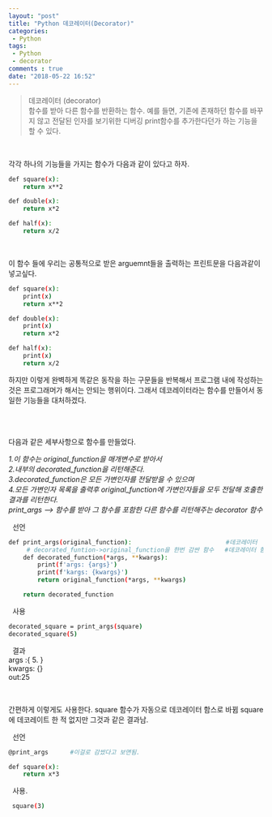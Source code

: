 ```yaml
---
layout: "post"
title: "Python 데코레이터(Decorator)"
categories:
 - Python
tags:
 - Python
 - decorator
comments : true
date: "2018-05-22 16:52"
---
```


>데코레이터 (decorator)  
함수를 받아 다른 함수를 반환하는 함수. 예를 들면, 기존에 존재하던 함수를 바꾸지 않고 전달된 인자를 보기위한 디버깅 print함수를 추가한다던가 하는 기능을 할 수 있다.


<br>

각각 하나의 기능들을 가지는 함수가 다음과 같이 있다고 하자.
```bash
def square(x):
    return x**2

def double(x):
    return x*2

def half(x):
    return x/2
```

<br>

이 함수 들에 우리는 공통적으로 받은 arguemnt들을 출력하는 프린트문을 다음과같이 넣고싶다.
```bash
def square(x):
    print(x)
    return x**2

def double(x):
    print(x)
    return x*2

def half(x):
    print(x)
    return x/2
```
하지만 이렇게 완벽하게 똑같은 동작을 하는 구문들을 반복해서 프로그램 내에 작성하는 것은 프로그래머가 해서는 안되는 행위이다.
그래서 데코레이터라는 함수를 만들어서 동일한 기능들을 대처하겠다.

<br><br>

다음과 같은 세부사항으로 함수를 만들었다.

*1.이 함수는 original_function을 매개변수로 받아서  
2.내부의 decorated_function을 리턴해준다.  
3.decorated_function은 모든 가변인자를 전달받을 수 있으며  
4.모든 가변인자 목록을 출력후 original_function에 가변인자들을 모두 전달해 호출한 결과를 리턴한다.  
print_args --> 함수를 받아 그 함수를 포함한 다른 함수를 리턴해주는 decorator 함수*


&nbsp;&nbsp;선언
```bash
def print_args(original_function):                          #데코레이터
     # decorated_funtion->original_function을 한번 감싼 함수   #데코레이터 함수.
    def decorated_function(*args, **kwargs):
        print(f'args: {args}')
        print(f'kargs: {kwargs}')
        return original_function(*args, **kwargs)

    return decorated_function

```

&nbsp;&nbsp;사용
```bash
decorated_square = print_args(square)
decorated_square(5)
```
&nbsp;&nbsp;결과  
args :{ 5. }  
kwargs: {}  
out:25


<br>

간편하게 이렇게도 사용한다.
square 함수가 자동으로 데코레이터 함스로 바뀜
square에 데코레이트 한 적 없지만 그것과 같은 결과남.

&nbsp;&nbsp;선언
```bash
@print_args      #이걸로 감쌌다고 보면됨.

def square(x):
    return x*3
```

&nbsp;&nbsp;사용.
```bash
 square(3)
```
